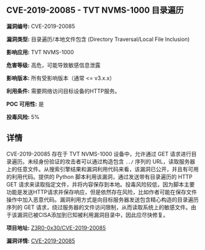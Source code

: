 ## CVE-2019-20085 - TVT NVMS-1000 目录遍历

**漏洞编号:** CVE-2019-20085

**漏洞类型:** 目录遍历/本地文件包含 (Directory Traversal/Local File Inclusion)

**影响应用:** TVT NVMS-1000

**危害等级:** 高危，可能导致敏感信息泄露

**影响版本:** 所有受影响版本（通常 <= v3.x.x）

**利用条件:** 需要网络访问目标设备的HTTP服务。

**POC 可用性:** 是

**投毒风险:** 5%

## 详情

CVE-2019-20085 存在于 TVT NVMS-1000 设备中，允许通过 GET 请求进行目录遍历。未经身份验证的攻击者可以通过构造包含 `../` 序列的 URL，读取服务器上的任意文件。从搜索引擎结果和漏洞利用代码来看，该漏洞已公开，并且有可用的利用代码。提供的 Python 脚本利用该漏洞，通过发送带有目录遍历的 HTTP GET 请求来读取指定文件，并将内容保存到本地。投毒风险较低，因为脚本主要功能是发送HTTP请求并保存响应，但是依然存在风险，比如作者可能在保存文件操作中加入恶意代码。漏洞利用方式是向目标服务器发送包含精心构造的目录遍历序列的 GET 请求，绕过服务器的文件访问限制，从而读取系统上的敏感文件。由于该漏洞已被CISA添加到已知被利用漏洞目录中，因此应尽快修复。

**项目地址:** [Z3R0-0x30/CVE-2019-20085](https://github.com/Z3R0-0x30/CVE-2019-20085)

**漏洞详情:** [CVE-2019-20085](https://nvd.nist.gov/vuln/detail/CVE-2019-20085)